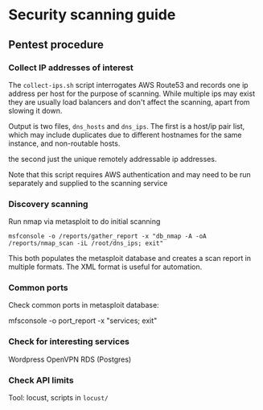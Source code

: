 # Security scanning guide

## Pentest procedure

### Collect IP addresses of interest

The `collect-ips.sh` script interrogates AWS Route53 and records one ip address per host
for the purpose of scanning.  While multiple ips may exist they are usually load balancers
and don't affect the scanning, apart from slowing it down.

Output is two files, `dns_hosts` and `dns_ips`.  The first is a host/ip pair list,
which may include duplicates due to different hostnames for the same instance, and
non-routable hosts.

the second just the unique remotely addressable ip addresses.

Note that this script requires AWS authentication and may need to be run
separately and supplied to the scanning service

### Discovery scanning

Run nmap via metasploit to do initial scanning

```
msfconsole -o /reports/gather_report -x "db_nmap -A -oA /reports/nmap_scan -iL /root/dns_ips; exit"
```

This both populates the metasploit database and creates a scan report in
multiple formats.  The XML format is useful for automation.

### Common ports

Check common ports in metasploit database:

mfsconsole -o port_report -x "services; exit"

### Check for interesting services

Wordpress
OpenVPN
RDS (Postgres)

### Check API limits

Tool: locust, scripts in `locust/`
